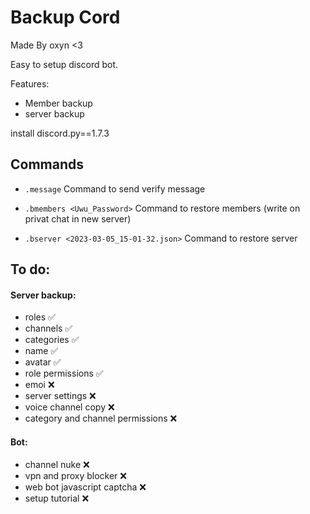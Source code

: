 # Backup Cord

Made By oxyn <3

Easy to setup discord bot.

Features:
 - Member backup
 - server backup
 
install discord.py==1.7.3


## Commands

- `.message`
 Command to send verify message

- `.bmembers <Uwu_Password>` 
 Command to restore members (write on privat chat in new server)

- `.bserver <2023-03-05_15-01-32.json>` 
 Command to restore server



## To do:

#### Server backup:
 - roles ✅
 - channels ✅
 - categories ✅
 - name ✅
 - avatar ✅
 - role permissions ✅
 - emoi ❌
 - server settings ❌
 - voice channel copy ❌
 - category and channel permissions ❌

#### Bot:
 - channel nuke ❌
 - vpn and proxy blocker ❌
 - web bot javascript captcha ❌
 - setup tutorial ❌


